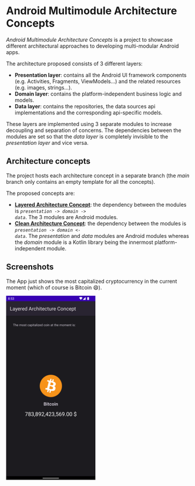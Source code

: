 # Android Multimodule Architecture Concepts

_Android Multimodule Architecture Concepts_ is a project to showcase different architectural approaches to developing multi-modular Android apps.

The architecture proposed consists of 3 different layers:
* **Presentation layer**: contains all the Android UI framework components (e.g. Activities, Fragments, ViewModels...) and the related resources (e.g. images, strings...).
* **Domain layer**: contains the platform-independent business logic and models.
* **Data layer**: contains the repositories, the data sources api implementations and the corresponding api-specific models.

These layers are implemented using 3 separate modules to increase decoupling and separation of concerns. The dependencies between the modules are set so that the _data layer_ is completely invisible to the _presentation layer_ and vice versa.

## Architecture concepts 

The project hosts each architecture concept in a separate branch (the _main_ branch only contains an empty template for all the concepts). 

The proposed concepts are:
* [**Layered Architecture Concept**](https://github.com/davide-pani/android-multimodule-architecture-concepts/tree/layered-architecture-concept): the dependency between the modules is <code>_presentation_ -> _domain_ -> _data_</code>. The 3 modules are Android modules.
* [**Clean Architecture Concept**](https://github.com/davide-pani/android-multimodule-architecture-concepts/tree/clean-architecture-concept): the dependency between the modules is <code>_presentation_ -> _domain_ <- _data_</code>. The _presentation_ and _data_ modules are Android modules whereas the _domain_ module is a Kotlin library being the innermost platform-independent module.
  
## Screenshots
  
The App just shows the most capitalized cryptocurrency in the current moment (which of course is Bitcoin 😄).
  
<img src="screenshots/home.png" height="500">
